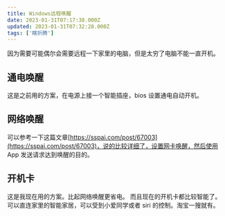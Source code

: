 ```yaml
---
title: Windows远程唤醒
date: 2023-01-31T07:17:38.000Z
updated: 2023-01-31T07:32:28.000Z
tags: ['瞎折腾']
---
```

  
因为需要可能偶尔会需要远程一下家里的电脑，但是太穷了电脑不能一直开机。

## 通电唤醒

这是之前用的方案，在电源上接一个智能插座，bios 设置通电自动开机。

## 网络唤醒

可以参考一下这篇文章[https://sspai.com/post/67003](https://sspai.com/post/67003)，说的比较详细了，设置网卡唤醒，然后使用 App 发送请求达到唤醒的目的。

## 开机卡

这是我现在用的方案。比起网络唤醒更省电。
而且现在的开机卡都比较智能了。可以直连家里的智能家居，可以受到小爱同学或者 siri 的控制。淘宝一搜就有。
